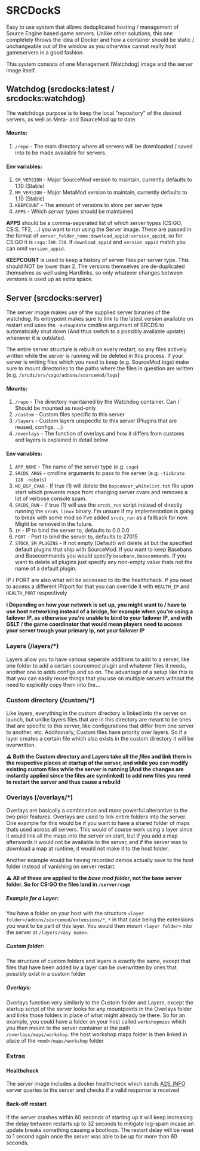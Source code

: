 # SRCDockS

Easy to use system that allows deduplicated hosting / management of Source Engine based game servers. Unlike other solutions, this one completely throws the idea of Docker and how a container should be static / unchangeable out of the window as you otherwise cannot really host gameservers in a good fashion.

This system consists of one Management (Watchdog) image and the server image itself.

## Watchdog (srcdocks:latest / srcdocks:watchdog)

The watchdogs purpose is to keep the local "repository" of the desired servers, as well as Meta- and SourceMod up to date.

#### Mounts:

1. `/repo` - The main directory where all servers will be downloaded / saved into to be made available for servers.

#### Env variables:

1. `SM_VERSION` - Major SourceMod version to maintain, currently defaults to 1.10 (Stable)
2. `MM_VERSION` - Major MetaMod version to maintain, currently defaults to 1.10 (Stable)
3. `KEEPCOUNT` - The amount of versions to store per server type
4. `APPS` - Which *server types* should be maintained

**APPS** should be a comma-seperated list of which server types (CS:GO, CS:S, TF2, ...) you want to run using the Server image. These are passed in the format of `server_folder_name:download_appid:version_appid`, so for CS:GO it is `csgo:740:730`. If `download_appid` and `version_appid` match you can omit `version_appid`.

**KEEPCOUNT** is used to keep a history of server files per server type. This should NOT be lower than 2. The versions themselves are de-duplicated themselves as well using Hardlinks, so only whatever changes between versions is used up as extra space.

## Server (srcdocks:server)

The server image makes use of the supplied server binaries of the watchdog. Its entrypoint makes sure to link to the latest version available on restart and uses the `-autoupdate` cmdline argument of SRCDS to automatically shut down (And thus switch to a possibly available update) whenever it is outdated.

The entire server structure is rebuilt on every restart, so any files actively written while the server is running will be deleted in this process. If your server is writing files which you need to keep (e.g. SourceMod logs) make sure to mount directories to the paths where the files in question are written (e.g. `/srcds/srv/csgo/addons/sourcemod/logs`)

#### Mounts:

1. `/repo` - The directory maintained by the Watchdog container. Can / Should be mounted as read-only
2. `/custom` - Custom files specific to this server
3. `/layers` - Custom layers unspecific to this server (Plugins that are reused, configs, ...)
4. `/overlays` - The function of overlays and how it differs from customs and layers is explained in detail below

#### Env variables:

1. `APP_NAME` - The name of the server type (e.g. `csgo`)
2. `SRCDS_ARGS` - cmdline arguments to pass to the server (e.g. `-tickrate 128 -nobots`)
3. `NO_BSP_CVAR` - If true (1) will delete the `bspconvar_whitelist.txt` file upon start which prevents maps from changing server cvars and removes a lot of verbose console spam.
4. `SRCDS_RUN` - If true (1) will use the `srcds_run` script instead of directly running the `srcds_linux` binary. I'm unsure if my implementation is going to break with some mod so I've added `srcds_run` as a fallback for now. Might be removed in the future.
5. `IP` - IP to bind the server to, defaults to 0.0.0.0
6. `PORT` - Port to bind the server to, defaults to 27015
7. `STOCK_SM_PLUGINS` - If not empty (Default) will delete all but the specified default plugins that ship with SourceMod. If you want to keep Basebans and Basecommands you would specify `basebans,basecommands`. If you want to delete all plugins just specify any non-empty value thats not the name of a default plugin.

IP / PORT are also what will be accessed to do the healthcheck. If you need to access a different IP/port for that you can override it with `HEALTH_IP` and `HEALTH_PORT` respectively

**ℹ Depending on how your network is set up, you might want to / have to use host networking instead of a bridge, for example when you're using a failover IP, as otherwise you're unable to bind to your failover IP, and with GSLT / the game coordinator that would mean players need to access your server trough your primary ip, not your failover IP**

### Layers (/layers/*)

Layers allow you to have various seperate additions to add to a server, like one folder to add a certain sourcemod plugin and whatever files it needs, another one to adds configs and so on. The advantage of a setup like this is that you can easily reuse things that you use on multiple servers without the need to explicitly copy them into the...

### Custom directory (/custom/*)

Like layers, everything in the custom directory is linked into the server on launch, but unlike layers files that are in this directory are meant to be ones that are specific to this server, like configurations that differ from one server to another, etc. Additionally, Custom files have priority over layers. So if a layer creates a certain file which also exists in the custom directory it will be overwritten.

**⚠️ Both the Custom directory and Layers take all the *files* and link them in the respective places at startup of the server, and while you can modify existing custom files while the server is running (And the changes are instantly applied since the files are symlinked) to add new files you need to restart the server and thus cause a rebuild**

### Overlays (/overlays/*)

Overlays are basically a combination and more powerful alterantive to the two prior features. Overlays are used to link entire folders into the server. One example for this would be if you want to have a shared folder of maps thats used across all servers. This would of course work using a layer since it would link all the maps into the server on start, but if you add a map afterwards it would not be available to the server, and if the server was to download a map at runtime, it would not make it to the host folder.

Another example would be having recorded demos actually save to the host folder instead of vanishing on server restart.


**⚠️ All of these are applied to the *base mod folder*, not the base server folder. So for CS:GO the files land in `/server/csgo`**

##### Example for a Layer:

You have a folder on your host with the structure `<layer folder>/addons/sourcemod/extensions/*`, `*` in that case being the extensions you want to be part of this layer. You would then mount `<layer folder>` into the server at `/layers/<any name>`.

##### Custom folder:

The structure of custom folders and layers is exactly the same, except that files that have been added by a layer can be overwritten by ones that possibly exist in a custom folder

##### Overlays:

Overlays function very similarly to the Custom folder and Layers, except the startup script of the server looks for any mountpoints in the Overlays folder and links those folders in place of what might already be there. So for an example, you could have a folder on your host called `workshopmaps` which you then mount to the server container at the path `/overlays/maps/workshop`. the host workshop maps folder is then linked in place of the `<mod>/maps/workshop` folder

### Extras

#### Healthcheck

The server image includes a docker healthcheck which sends [A2S_INFO](https://developer.valvesoftware.com/wiki/Server_queries#A2S_INFO) server queries to the server and checks if a valid response is received

#### Back-off restart

If the server crashes within 60 seconds of starting up it will keep increasing the delay between restarts up to 32 seconds to mitigate log-spam incase an update breaks something causing a bootloop. The restart delay will be reset to 1 second again once the server was able to be up for more than 60 seconds.
